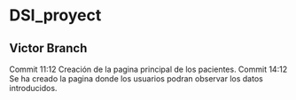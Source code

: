 # DSI_proyect
## Victor Branch

Commit 11:12
Creación de la pagina principal de los pacientes.
Commit 14:12
Se ha creado la pagina donde los usuarios podran observar los datos introducidos.


